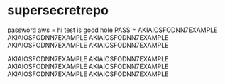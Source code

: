 # supersecretrepo


password
aws = hi test is good hole
PASS = AKIAIOSFODNN7EXAMPLE
AKIAIOSFODNN7EXAMPLE
AKIAIOSFODNN7EXAMPLE
AKIAIOSFODNN7EXAMPLE
AKIAIOSFODNN7EXAMPLE

AKIAIOSFODNN7EXAMPLE
AKIAIOSFODNN7EXAMPLE
AKIAIOSFODNN7EXAMPLE
AKIAIOSFODNN7EXAMPLE
AKIAIOSFODNN7EXAMPLE
AKIAIOSFODNN7EXAMPLE
